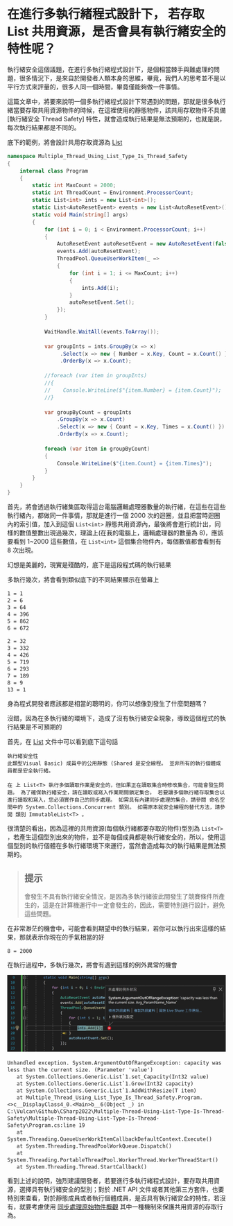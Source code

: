 # 在進行多執行緒程式設計下， 若存取 List<int> 共用資源，是否會具有執行緒安全的特性呢？

執行緒安全這個議題，在進行多執行緒程式設計下，是個相當棘手與難處理的問題，很多情況下，是來自於開發者人類本身的思維，畢竟，我們人的思考並不是以平行方式來評量的，很多人同一個時間，畢竟僅能夠做一件事情。

這篇文章中，將要來說明一個多執行緒程式設計下常遇到的問題，那就是很多執行緒當要存取共用資源物件的時候，在這裡使用的靜態物件，該共用存取物件不具備 [執行緒安全 Thread Safety] 特性，就會造成執行結果是無法預期的，也就是說，每次執行結果都是不同的。

底下的範例，將會設計共用存取資源為 [List<T>](https://docs.microsoft.com/zh-tw/dotnet/api/system.collections.generic.list-1?WT.mc_id=DT-MVP-5002220)

```csharp
namespace Multiple_Thread_Using_List_Type_Is_Thread_Safety
{
    internal class Program
    {
        static int MaxCount = 2000;
        static int ThreadCount = Environment.ProcessorCount;
        static List<int> ints = new List<int>();
        static List<AutoResetEvent> events = new List<AutoResetEvent>();
        static void Main(string[] args)
        {
            for (int i = 0; i < Environment.ProcessorCount; i++)
            {
                AutoResetEvent autoResetEvent = new AutoResetEvent(false);
                events.Add(autoResetEvent);
                ThreadPool.QueueUserWorkItem(_ =>
                {
                    for (int i = 1; i <= MaxCount; i++)
                    {
                        ints.Add(i);
                    }
                    autoResetEvent.Set();
                });
            }

            WaitHandle.WaitAll(events.ToArray());

            var groupInts = ints.GroupBy(x => x)
                 .Select(x => new { Number = x.Key, Count = x.Count() })
                 .OrderBy(x => x.Count);

            //foreach (var item in groupInts)
            //{
            //    Console.WriteLine($"{item.Number} = {item.Count}");
            //}

            var groupByCount = groupInts
                .GroupBy(x => x.Count)
                .Select(x => new { Count = x.Key, Times = x.Count() })
                .OrderBy(x => x.Count);

            foreach (var item in groupByCount)
            {
                Console.WriteLine($"{item.Count} = {item.Times}");
            }
        }
    }
}
```

首先，將會透過執行緒集區取得這台電腦邏輯處理器數量的執行緒，在這些在這些執行緒內，都做同一件事情，那就是進行一個 2000 次的迴圈，並且把當時迴圈內的索引值，加入到這個 `List<int>` 靜態共用資源內，最後將會進行統計出，同樣的數值整數出現過幾次，理論上(在我的電腦上，邏輯處理器的數量為 8)，應該要看到 1~2000 這些數值，在 `List<int>` 這個集合物件內，每個數值都會看到有 8 次出現。

幻想是美麗的，現實是殘酷的，底下是這段程式碼的執行結果

多執行幾次，將會看到類似底下的不同結果顯示在螢幕上

```
1 = 1
2 = 6
3 = 64
4 = 396
5 = 862
6 = 672
```

```
2 = 32
3 = 332
4 = 426
5 = 719
6 = 293
7 = 189
8 = 9
13 = 1
```

身為程式開發者應該都是相當的聰明的，你可以想像到發生了什麼問題嗎？

沒錯，因為在多執行緒的環境下，造成了沒有執行緒安全現象，導致這個程式的執行結果是不可預期的

首先，在 [List<T>](https://docs.microsoft.com/zh-tw/dotnet/api/system.collections.generic.list-1?WT.mc_id=DT-MVP-5002220) 文件中可以看到底下這句話

```
執行緒安全性
此類型Visual Basic) 成員中的公用靜態 (Shared 是安全線程。 並非所有的執行個體成員都是安全執行緒。

在 上 List<T> 執行多個讀取作業是安全的，但如果正在讀取集合時修改集合，可能會發生問題。 為了確保執行緒安全，請在讀取或寫入作業期間鎖定集合。 若要讓多個執行緒存取集合以進行讀取和寫入，您必須實作自己的同步處理。 如需具有內建同步處理的集合，請參閱 命名空間中的 System.Collections.Concurrent 類別。 如需原本就安全線程的替代方法，請參閱 類別 ImmutableList<T> 。
```

很清楚的看出，因為這裡的共用資源(每個執行緒都要存取的物件)型別為 `List<T>` ，若產生這個型別出來的物件，並不是每個成員都是執行緒安全的，所以，使用這個型別的執行個體在多執行緒環境下來運行，當然會造成每次的執行結果是無法預期的。

> ## 提示
>
> 會發生不具有執行緒安全情況，是因為多執行緒彼此間發生了競賽條件所產生的，這是在計算機運行中一定會發生的，因此，需要特別進行設計，避免這些問題。

在非常渺茫的機會中，可能會看到期望中的執行結果，若你可以執行出來這樣的結果，那就表示你現在的手氣相當的好

```
8 = 2000
```

在執行過程中，多執行幾次，將會有遇到這樣的例外異常的機會

![](../Images/net963.png)

```
Unhandled exception. System.ArgumentOutOfRangeException: capacity was less than the current size. (Parameter 'value')
   at System.Collections.Generic.List`1.set_Capacity(Int32 value)
   at System.Collections.Generic.List`1.Grow(Int32 capacity)
   at System.Collections.Generic.List`1.AddWithResize(T item)
   at Multiple_Thread_Using_List_Type_Is_Thread_Safety.Program.<>c__DisplayClass4_0.<Main>b__6(Object _) in C:\Vulcan\Github\CSharp2022\Multiple-Thread-Using-List-Type-Is-Thread-Safety\Multiple-Thread-Using-List-Type-Is-Thread-Safety\Program.cs:line 19
   at System.Threading.QueueUserWorkItemCallbackDefaultContext.Execute()
   at System.Threading.ThreadPoolWorkQueue.Dispatch()
   at System.Threading.PortableThreadPool.WorkerThread.WorkerThreadStart()
   at System.Threading.Thread.StartCallback()
```

看到上述的說明，強烈建議開發者，若要進行多執行緒程式設計，要存取共用資源，選擇具有執行緒安全的型別；對於 .NET API 文件或者其他第三方套件，也要特別來查看，對於靜態成員或者執行個體成員，是否具有執行緒安全的特性，若沒有，就要考慮使用 [同步處理原始物件概觀](https://docs.microsoft.com/zh-tw/dotnet/standard/threading/overview-of-synchronization-primitives?WT.mc_id=DT-MVP-5002220) 其中一種機制來保護共用資源的存取行為。
